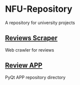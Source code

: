 # NFU-Repository
A repository for university projects

## [Reviews Scraper](./Reviews%20Scraper/)
Web crawler for reviews

## [Review APP](./ReviewAPP/)
PyQt APP repository directory
